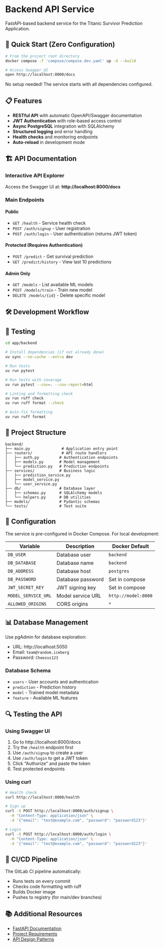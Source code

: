 # Backend API Service

FastAPI-based backend service for the Titanic Survivor Prediction Application.

## 🚀 Quick Start (Zero Configuration)

```bash
# From the project root directory
docker compose -f 'compose/compose.dev.yaml' up -d --build

# Access Swagger UI
open http://localhost:8000/docs
```

No setup needed! The service starts with all dependencies configured.

## 📋 Features

- **RESTful API** with automatic OpenAPI/Swagger documentation
- **JWT Authentication** with role-based access control
- **Async PostgreSQL** integration with SQLAlchemy
- **Structured logging** and error handling
- **Health checks** and monitoring endpoints
- **Auto-reload** in development mode

## 🏗️ API Documentation

### Interactive API Explorer
Access the Swagger UI at: **http://localhost:8000/docs**

### Main Endpoints

#### Public
- `GET /health` - Service health check
- `POST /auth/signup` - User registration
- `POST /auth/login` - User authentication (returns JWT token)

#### Protected (Requires Authentication)
- `POST /predict` - Get survival prediction
- `GET /predict/history` - View last 10 predictions

#### Admin Only
- `GET /models` - List available ML models
- `POST /models/train` - Train new model
- `DELETE /models/{id}` - Delete specific model

## 🛠️ Development Workflow

## 🧪 Testing

```bash
cd app/backend

# Install dependencies (if not already done)
uv sync --no-cache --extra dev

# Run tests
uv run pytest

# Run tests with coverage
uv run pytest --cov=. --cov-report=html

# Linting and formatting check
uv run ruff check
uv run ruff format --check

# Auto-fix formatting
uv run ruff format
```

## 📁 Project Structure

```
backend/
├── main.py              # Application entry point
├── routers/             # API route handlers
│   ├── auth.py         # Authentication endpoints
│   ├── models.py       # Model management
│   └── prediction.py   # Prediction endpoints
├── services/           # Business logic
│   ├── prediction_service.py
│   ├── model_service.py
│   └── user_service.py
├── db/                 # Database layer
│   ├── schemas.py      # SQLAlchemy models
│   └── helpers.py      # DB utilities
├── models/             # Pydantic schemas
└── tests/              # Test suite
```

## 🔧 Configuration

The service is pre-configured in Docker Compose. For local development:

| Variable | Description | Docker Default |
|----------|-------------|----------------|
| `DB_USER` | Database user | `backend` |
| `DB_DATABASE` | Database name | `backend` |
| `DB_ADDRESS` | Database host | `postgres` |
| `DB_PASSWORD` | Database password | Set in compose |
| `JWT_SECRET_KEY` | JWT signing key | Set in compose |
| `MODEL_SERVICE_URL` | Model service URL | `http://model:8000` |
| `ALLOWED_ORIGINS` | CORS origins | `*` |

## 📊 Database Management

Use pgAdmin for database exploration:
- URL: http://localhost:5050
- Email: `team@random.iceberg`
- Password: `Cheezus123`

### Database Schema
- `users` - User accounts and authentication
- `prediction` - Prediction history
- `model` - Trained model metadata
- `feature` - Available ML features

## 🔍 Testing the API

### Using Swagger UI
1. Go to http://localhost:8000/docs
2. Try the `/health` endpoint first
3. Use `/auth/signup` to create a user
4. Use `/auth/login` to get a JWT token
5. Click "Authorize" and paste the token
6. Test protected endpoints

### Using curl
```bash
# Health check
curl http://localhost:8000/health

# Sign up
curl -X POST http://localhost:8000/auth/signup \
  -H "Content-Type: application/json" \
  -d '{"email": "test@example.com", "password": "password123"}'

# Login
curl -X POST http://localhost:8000/auth/login \
  -H "Content-Type: application/json" \
  -d '{"email": "test@example.com", "password": "password123"}'
```

## 🐳 CI/CD Pipeline

The GitLab CI pipeline automatically:
- Runs tests on every commit
- Checks code formatting with ruff
- Builds Docker image
- Pushes to registry (for main/dev branches)

## 📚 Additional Resources

- [FastAPI Documentation](https://fastapi.tiangolo.com/)
- [Project Requirements](../../docs/Project-Requirements.md)
- [API Design Patterns](https://docs.anthropic.com/patterns/api-design)
